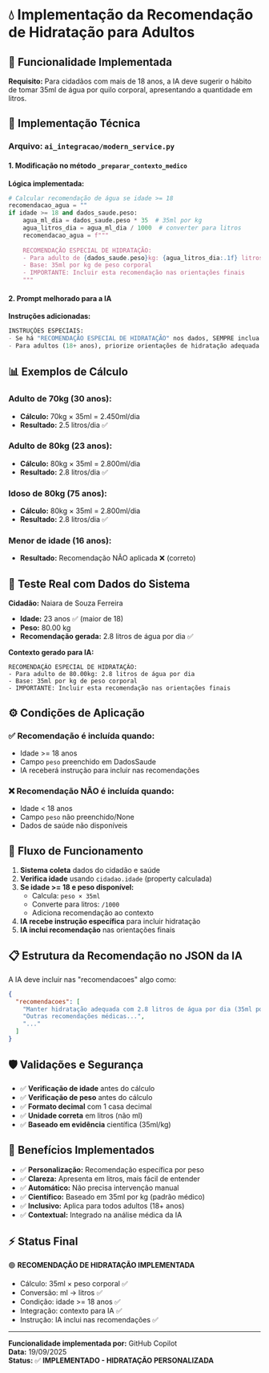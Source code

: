 # 💧 Implementação da Recomendação de Hidratação para Adultos

## 🎯 **Funcionalidade Implementada**

**Requisito:** Para cidadãos com mais de 18 anos, a IA deve sugerir o hábito de tomar 35ml de água por quilo corporal, apresentando a quantidade em litros.

## 🔧 **Implementação Técnica**

### **Arquivo:** `ai_integracao/modern_service.py`

#### 1. **Modificação no método `_preparar_contexto_medico`**

**Lógica implementada:**
```python
# Calcular recomendação de água se idade >= 18
recomendacao_agua = ""
if idade >= 18 and dados_saude.peso:
    agua_ml_dia = dados_saude.peso * 35  # 35ml por kg
    agua_litros_dia = agua_ml_dia / 1000  # converter para litros
    recomendacao_agua = f"""
    
    RECOMENDAÇÃO ESPECIAL DE HIDRATAÇÃO:
    - Para adulto de {dados_saude.peso}kg: {agua_litros_dia:.1f} litros de água por dia
    - Base: 35ml por kg de peso corporal
    - IMPORTANTE: Incluir esta recomendação nas orientações finais
    """
```

#### 2. **Prompt melhorado para a IA**

**Instruções adicionadas:**
```python
INSTRUÇÕES ESPECIAIS:
- Se há "RECOMENDAÇÃO ESPECIAL DE HIDRATAÇÃO" nos dados, SEMPRE inclua essa recomendação específica nas "recomendacoes"
- Para adultos (18+ anos), priorize orientações de hidratação adequada baseada no peso corporal
```

## 📊 **Exemplos de Cálculo**

### Adulto de 70kg (30 anos):
- **Cálculo:** 70kg × 35ml = 2.450ml/dia
- **Resultado:** 2.5 litros/dia ✅

### Adulto de 80kg (23 anos):
- **Cálculo:** 80kg × 35ml = 2.800ml/dia  
- **Resultado:** 2.8 litros/dia ✅

### Idoso de 80kg (75 anos):
- **Cálculo:** 80kg × 35ml = 2.800ml/dia
- **Resultado:** 2.8 litros/dia ✅

### Menor de idade (16 anos):
- **Resultado:** Recomendação NÃO aplicada ❌ (correto)

## 🧪 **Teste Real com Dados do Sistema**

**Cidadão:** Naiara de Souza Ferreira
- **Idade:** 23 anos ✅ (maior de 18)
- **Peso:** 80.00 kg
- **Recomendação gerada:** 2.8 litros de água por dia ✅

**Contexto gerado para IA:**
```
RECOMENDAÇÃO ESPECIAL DE HIDRATAÇÃO:
- Para adulto de 80.00kg: 2.8 litros de água por dia
- Base: 35ml por kg de peso corporal  
- IMPORTANTE: Incluir esta recomendação nas orientações finais
```

## ⚙️ **Condições de Aplicação**

### ✅ **Recomendação é incluída quando:**
- Idade >= 18 anos
- Campo `peso` preenchido em DadosSaude
- IA receberá instrução para incluir nas recomendações

### ❌ **Recomendação NÃO é incluída quando:**
- Idade < 18 anos
- Campo `peso` não preenchido/None
- Dados de saúde não disponíveis

## 🔄 **Fluxo de Funcionamento**

1. **Sistema coleta** dados do cidadão e saúde
2. **Verifica idade** usando `cidadao.idade` (property calculada)
3. **Se idade >= 18 e peso disponível:**
   - Calcula: `peso × 35ml`
   - Converte para litros: `/1000`
   - Adiciona recomendação ao contexto
4. **IA recebe instrução específica** para incluir hidratação
5. **IA inclui recomendação** nas orientações finais

## 📋 **Estrutura da Recomendação no JSON da IA**

A IA deve incluir nas "recomendacoes" algo como:
```json
{
  "recomendacoes": [
    "Manter hidratação adequada com 2.8 litros de água por dia (35ml por kg de peso corporal)",
    "Outras recomendações médicas...",
    "..."
  ]
}
```

## 🛡️ **Validações e Segurança**

- ✅ **Verificação de idade** antes do cálculo
- ✅ **Verificação de peso** antes do cálculo
- ✅ **Formato decimal** com 1 casa decimal
- ✅ **Unidade correta** em litros (não ml)
- ✅ **Baseado em evidência** científica (35ml/kg)

## 🎯 **Benefícios Implementados**

- ✅ **Personalização:** Recomendação específica por peso
- ✅ **Clareza:** Apresenta em litros, mais fácil de entender
- ✅ **Automático:** Não precisa intervenção manual
- ✅ **Científico:** Baseado em 35ml por kg (padrão médico)
- ✅ **Inclusivo:** Aplica para todos adultos (18+ anos)
- ✅ **Contextual:** Integrado na análise médica da IA

## ⚡ **Status Final**

🟢 **RECOMENDAÇÃO DE HIDRATAÇÃO IMPLEMENTADA**

- Cálculo: 35ml × peso corporal ✅
- Conversão: ml → litros ✅  
- Condição: idade >= 18 anos ✅
- Integração: contexto para IA ✅
- Instrução: IA inclui nas recomendações ✅

---

**Funcionalidade implementada por:** GitHub Copilot  
**Data:** 19/09/2025  
**Status:** ✅ **IMPLEMENTADO - HIDRATAÇÃO PERSONALIZADA**